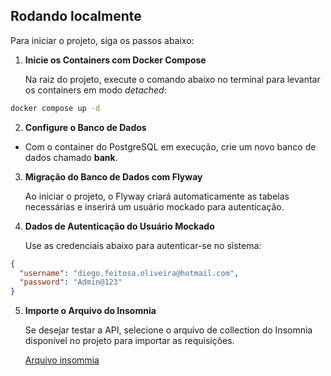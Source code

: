 ## Rodando localmente
Para iniciar o projeto, siga os passos abaixo:

1. **Inicie os Containers com Docker Compose**

   Na raiz do projeto, execute o comando abaixo no terminal para levantar os containers em modo *detached*:


```bash
docker compose up -d
```

2. **Configure o Banco de Dados**
- Com o container do PostgreSQL em execução, crie um novo banco de dados chamado **bank**.
3. **Migração do Banco de Dados com Flyway**

   Ao iniciar o projeto, o Flyway criará automaticamente as tabelas necessárias e inserirá um usuário mockado para autenticação.

4. **Dados de Autenticação do Usuário Mockado**

   Use as credenciais abaixo para autenticar-se no sistema:


```json
{
  "username": "diego.feitosa.oliveira@hotmail.com",
  "password": "Admin@123"
}
```

5. **Importe o Arquivo do Insomnia**

   Se desejar testar a API, selecione o arquivo de collection do Insomnia disponível no projeto para importar as requisições.

   [Arquivo insommia](bank_insommia.json)